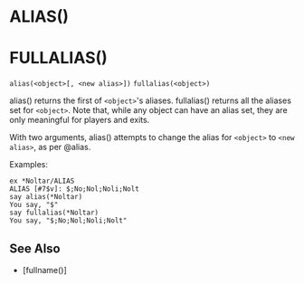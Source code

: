 # ALIAS()
# FULLALIAS()
`alias(<object>[, <new alias>])`
`fullalias(<object>)`

  alias() returns the first of `<object>`'s aliases. fullalias() returns all the aliases set for `<object>`. Note that, while any object can have an alias set, they are only meaningful for players and exits.

  With two arguments, alias() attempts to change the alias for `<object>` to `<new alias>`, as per @alias.

  Examples:
```
ex *Noltar/ALIAS
ALIAS [#7$v]: $;No;Nol;Noli;Nolt
say alias(*Noltar)
You say, "$"
say fullalias(*Noltar)
You say, "$;No;Nol;Noli;Nolt"
```


## See Also
- [fullname()]

